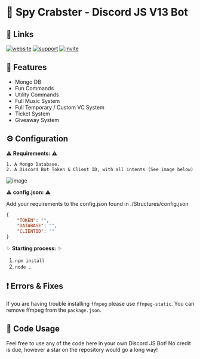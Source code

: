 
# 🤖 Spy Crabster - Discord JS V13 Bot



## 🔗 Links
[![website](https://img.shields.io/badge/Firefox-FF7139?style=for-the-badge&logo=Firefox-Browser&logoColor=white)](https://spycrabster.tk/)
[![support](https://img.shields.io/badge/SUPPORT-%237289DA.svg?style=for-the-badge&logo=discord&logoColor=white)](https://discord.gg/8mGA7KFyWg/)
[![invite](https://img.shields.io/badge/INVITE-%237289DA.svg?style=for-the-badge&logo=discord&logoColor=white)](https://discord.com/oauth2/authorize?client_id=972871021382238228&permissions=2201414992&scope=bot%20applications.commands/)
## 📝 Features
  * Mongo DB
  * Fun Commands
  * Utility Commands
  * Full Music System
  * Full Temporary / Custom VC System
  * Ticket System
  * Giveaway System


## ⚙️ Configuration

⚠️ **Requirements:** ⚠️

    1. A Mongo Database.
    2. A Discord Bot Token & Client ID, with all intents (See image below)
    
![image](https://i.imgur.com/dHnaZcs.png)

    
⚠️ **config.json:** ⚠️

Add your requirements to the config.json found in ./Structures/config.json
```json
{
    "TOKEN": "",
    "DATABASE": "",
    "CLIENTID": ""
}
```
✨ **Starting process:** ✨

1. `npm install`
2. `node .`


    
## ❗ Errors & Fixes
If you are having trouble installing `ffmpeg` please use `ffmpeg-static`. You can remove ffmpeg from the `package.json`. 

## 🤝 Code Usage

Feel free to use any of the code here in your own Discord JS Bot! No credit is due, however a star on the repository would go a long way!

